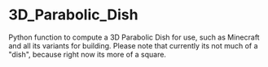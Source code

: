 # 3D_Parabolic_Dish
Python function to compute a 3D Parabolic Dish for use, such as Minecraft and all its variants for building.
Please note that currently its not much of a "dish", because right now its more of a square.

